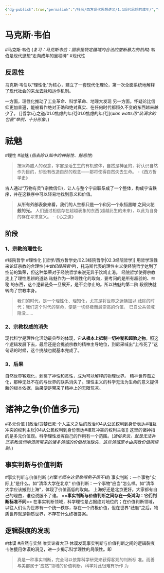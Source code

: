 ```yaml
---
{"dg-publish":true,"permalink":"/社会/西方现代思想讲义/1.1现代思想的成年/","dgPassFrontmatter":true}
---
```



# 马克斯·韦伯
#马克斯·韦伯 
(*复习：马克斯韦伯：国家是特定疆域内合法的垄断暴力的机构*)
韦伯是现代思想“走向成年的里程碑"
#现代性 
## 反思性
马克斯·韦伯以“理性化”为核心，建立了一套现代化理论，第一次全面系统地解释了现代社会的来龙去脉和运作机制。

一方面，理性化推动了工业革命、科学革命、地理大发现
另一方面，怀疑论比信仰更加普遍，能被看作绝对正确和绝对真实、在任何时代都恒久不变的东西越来越少了。
[[哲学/心之道/01.0焦虑的年代\|01.0焦虑的年代]](*alan watts用“装满水的包裹”举例，十分形象。*)
# 祛魅
#理性 #祛魅
(*指去除认知中的神秘性、魅惑性*)
>按照希腊人的观念，宇宙是活生生的有机整体，自然是神圣的，将认识自然作为目的，却没有改造自然的观念——那将使得自然失去生命。  -《西方哲学史》

古人通过“万物有灵”(宗教信仰)，让人与整个宇宙联系成了一个整体，构成宇宙秩序，并在这秩序中可以轻易地找到意义和价值。
>**从所有外部表象来看，我们的⼈⽣都只是⼀个和另⼀个永恒⿊暗 之间⽕花般的光。**
人们通过相信存在超越表象的东西(超越此生的未来)，以此为自身的存在寻求意义。              -《心之道》
## 阶段
### 1、宗教的理性化
#经院哲学 #理性化
[[哲学/西方哲学史/02.3经院哲学\|02.3经院哲学]]
用哲学理性来论证宗教的合理性(*中世纪经院哲学*)，托马斯代表的理性主义使经院哲学达到了空前的繁荣，但这种繁荣对于经院哲学来说无异于饮鸠止渴。
经院哲学使得宗教走上了理性思辨的道路
祛魅作为⼀种理性化的取向，要考问的是所有超验的、神秘 的东⻄，这个逻辑链条⼀旦展开，是不会停⽌的。所以袪魅的第⼆阶 段很快就转向了宗教本⾝。
>我们的时代，是⼀个理性化、理知化，尤其是将世界之迷魅加以 祛除的时代；我们这个时代的宿命，便是⼀切终极⽽最崇⾼的价值， 已⾃公共领域隐没……

### 2、宗教权威的消失
现代科学是理性化活动最典型的体现，它**从根本上抵制一切神秘和超验之物**。照这个逻辑发展下去，最后还是会挑战宗教的精神主导地位，到尼采喊出“上帝死了”这句话的时候，这个挑战也就基本完成了。

### 3、后果
自然世界客观化，剥离了神性和灵性，成为可以解释的物理世界。
精神世界孤立化，那种无处不在的与世界的联系消失了。理性主义的科学无法为生命的意义提供新的根本依据，后果便是带来了精神上的无限荒凉。
# 诸神之争(价值多元)
#多元价值 
[[政治/贪婪已死·个人主义之后的政治/04从公民权利到身份表达#相互冲突的权利主张\|04从公民权利到身份表达#相互冲突的权利主张]]
这里的诸神指的是多元价值观。科学理性发挥自己的作用有一个范围。(*通俗来说，就是无法补充宗教信仰崩溃所带来的诸多领域的价值标准缺失，这些领域原本由宗教价值所控制。*)
## 事实判断与价值判断
#事实判断与价值判断
(*刘擎老师在这里举得例子很不错*)
事实判断：一个事物"实际上"是什么。如"清华大学在北京"
价值判断：一个事物"应当"怎么样。如"清华大学应该搬到上海"，体现了价值高低的取向。
上海好还是北京更好，大家都有自己的理由，谁也说服不了谁。
==**事实判断与价值判断之间存在一条鸿沟：它们判断标准不同**==
在事实判断领域，科学理性是占据绝对地位的；在价值判断领域，以往人们认为世界有一个统一秩序，存在一个终极价值，但在世界"祛魅"之后，物质世界就是物质世界，不存在什么终极答案。
## 逻辑裂痕的发现
#休谟 #应然与实然
唯实论者大卫·休谟发现事实判断与价值判断之间的逻辑裂痕
韦伯援用休谟的洞见，进一步揭示科学理性的局限性。即
>真是⼀种事实判断，完全可以依靠科学研究来获得客观的判断标 准。⽽善与美都属于“应然”领域的价值判断，科学对此很难有所作 为
